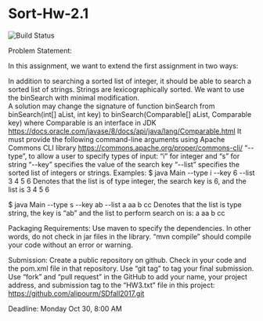 # Sort-Hw-2.1

![Build Status](https://travis-ci.org/dee426/Sort-Hw-2.1.svg?branch=master.png)

Problem Statement:


In this assignment, we want to extend the first assignment in two ways:

In addition to searching a sorted list of integer, it should be able to search a sorted list of strings. Strings are lexicographically sorted. We want to use the binSearch with minimal modification.  
A solution may change the signature of function binSearch from  binSearch(int[] aList, int key) to  binSearch(Comparable[] aList, Comparable key)  where Comparable is an interface in JDK https://docs.oracle.com/javase/8/docs/api/java/lang/Comparable.html
 It must provide the following command-line arguments using Apache Commons CLI library https://commons.apache.org/proper/commons-cli/
“--type”, to allow a user to specify types of input: “i” for integer and “s” for string 
 “--key” specifies the value of the search key
“--list”  specifies the sorted list of integers or strings. 
Examples: 
$ java Main --type i --key 6 --list 3 4 5 6
 Denotes that the list is of type integer, the search key is 6, and the list is 3 4 5 6 

$ java Main --type s --key ab --list a aa b  cc
Denotes that the list is type string, the key is “ab” and the list to perform search on is: a aa b cc

Packaging Requirements:
Use maven to specify the dependencies. In other words, do not check in jar files in the library.
“mvn compile” should compile your code without an error or warning.   


Submission:
Create a public repository on github. Check in your code and the pom.xml file in that repository.
Use “git tag” to tag your final submission.
Use “fork” and “pull request” in the GitHub to add your name, your project address, and submission tag to the “HW3.txt” file in this project: https://github.com/alipourm/SDfall2017.git

Deadline:
Monday Oct 30, 8:00 AM 


